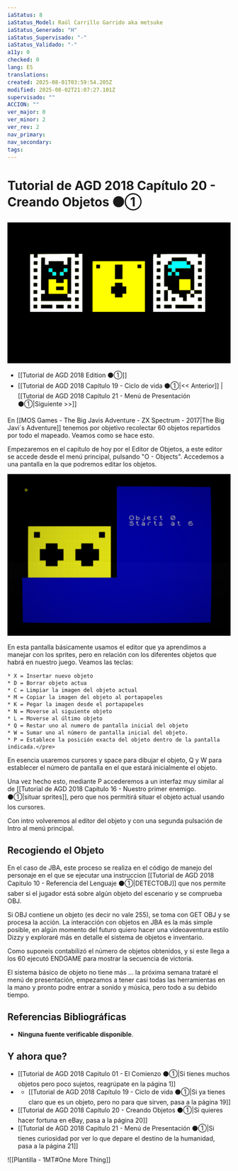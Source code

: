 ```yaml
---
iaStatus: 8
iaStatus_Model: Raúl Carrillo Garrido aka metsuke
iaStatus_Generado: "H"
iaStatus_Supervisado: "-"
iaStatus_Validado: "-"
a11y: 0
checked: 0
lang: ES
translations: 
created: 2025-08-01T03:59:54.205Z
modified: 2025-08-02T21:07:27.101Z
supervisado: ""
ACCION: ""
ver_major: 0
ver_minor: 2
ver_rev: 2
nav_primary: 
nav_secondary: 
tags:
---
```

# Tutorial de AGD 2018 Capítulo 20 - Creando Objetos ⚫①

![Objetos en AGD](PublicBrain/_resources/344ebafb9a7ffc3efe95529b5f686786_MD5.jpg)

 * [[Tutorial de AGD 2018 Edition ⚫①]]
* [[Tutorial de AGD 2018 Capítulo 19 - Ciclo de vida ⚫①|<< Anterior]] | [[Tutorial de AGD 2018 Capítulo 21 - Menú de Presentación ⚫①|Siguiente >>]]

En [[MOS Games - The Big Javis Adventure - ZX Spectrum - 2017|The Big Javi´s Adventure]] tenemos por objetivo recolectar 60 objetos repartidos por todo el mapeado. Veamos como se hace esto.

Empezaremos en el capítulo de hoy por el Editor de Objetos, a este editor se accede desde el menú principal, pulsando "O - Objects". Accedemos a una pantalla en la que podremos editar los objetos.

![Editor de objetos de AGD](PublicBrain/_resources/6d0f66d3533b4030991e820d7b8705bd_MD5.jpg)

En esta pantalla básicamente usamos el editor que ya aprendimos a manejar con los sprites, pero en relación con los diferentes objetos que habrá en nuestro juego. Veamos las teclas:

```pre
* X = Insertar nuevo objeto
* D = Borrar objeto actua
* C = Limpiar la imagen del objeto actual
* M = Copiar la imagen del objeto al portapapeles
* K = Pegar la imagen desde el portapapeles
* N = Moverse al siguiente objeto
* L = Moverse al último objeto
* Q = Restar uno al numero de pantalla inicial del objeto
* W = Sumar uno al número de pantalla inicial del objeto.
* P = Establece la posición exacta del objeto dentro de la pantalla indicada.</pre>
```

En esencia usaremos cursores y space para dibujar el objeto, Q y W para establecer el número de pantalla en el que estará inicialmente el objeto.

Una vez hecho esto, mediante P accederemos a un interfaz muy similar al de [[Tutorial de AGD 2018 Capítulo 16 - Nuestro primer enemigo. ⚫①|situar sprites]], pero que nos permitirá situar el objeto actual usando los cursores.

Con intro volveremos al editor del objeto y con una segunda pulsación de Intro al menú principal.

## Recogiendo el Objeto

En el caso de JBA, este proceso se realiza en el código de manejo del personaje en el que se ejecutar una instruccion [[Tutorial de AGD 2018 Capitulo 10 - Referencia del Lenguaje ⚫①|DETECTOBJ]] que nos permite saber si el jugador está sobre algún objeto del escenario y se comprueba OBJ.

Si OBJ contiene un objeto (es decir no vale 255), se toma con GET OBJ y se procesa la acción. La interacción con objetos en JBA es la más simple posible, en algún momento del futuro quiero hacer una videoaventura estilo Dizzy y exploraré más en detalle el sistema de objetos e inventario.

Como suponeis contabilizó el número de objetos obtenidos, y si este llega a los 60 ejecutó ENDGAME para mostrar la secuencia de victoria.

El sistema básico de objeto no tiene más ... la próxima semana trataré el menú de presentación, empezamos a tener casi todas las herramientas en la mano y pronto podre entrar a sonido y música, pero todo a su debido tiempo.

## Referencias Bibliográficas

- **Ninguna fuente verificable disponible**.  

## Y ahora que?

* [[Tutorial de AGD 2018 Capitulo 01 - El Comienzo ⚫①|Si tienes muchos objetos pero poco sujetos, reagrúpate en la página 1]]
* * [[Tutorial de AGD 2018 Capítulo 19 - Ciclo de vida ⚫①|Si ya tienes claro que es un objeto, pero no para que sirven, pasa a la página 19]]
* [[Tutorial de AGD 2018 Capítulo 20 - Creando Objetos ⚫①|Si quieres hacer fortuna en eBay, pasa a la página 20]]
* [[Tutorial de AGD 2018 Capítulo 21 - Menú de Presentación ⚫①|Si tienes curiosidad por ver lo que depare el destino de la humanidad, pasa a la página 21]]

![[Plantilla - 1MT#One More Thing]]